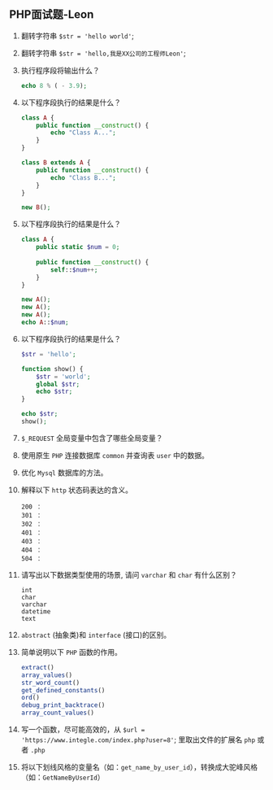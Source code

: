 ﻿
## PHP面试题-Leon

1. 翻转字符串 `$str = 'hello world'`;

2. 翻转字符串 `$str = 'hello,我是XX公司的工程师Leon'`;

3. 执行程序段将输出什么？

    ```php
    echo 8 % ( - 3.9);
    ```

4. 以下程序段执行的结果是什么？

    ```php
    class A {
        public function __construct() {
            echo "Class A...";
        }
    }
    
    class B extends A {
        public function __construct() {
            echo "Class B...";
        }
    }
    
    new B();
    ```

5. 以下程序段执行的结果是什么？

    ```php
    class A {
        public static $num = 0;
        
        public function __construct() {
            self::$num++;
        }
    }
    
    new A();
    new A();
    new A();
    echo A::$num;
    ```

6. 以下程序段执行的结果是什么？

    ```php
    $str = 'hello'; 
    
    function show() {
        $str = 'world';
        global $str; 
        echo $str;
    }
    
    echo $str;
    show();
    ```

7. `$_REQUEST` 全局变量中包含了哪些全局变量？

8. 使用原生 `PHP` 连接数据库 `common` 并查询表 `user` 中的数据。

9. 优化 `Mysql` 数据库的方法。

10. 解释以下 `http` 状态码表达的含义。

    ```http
    200 ：
    301 ：
    302 ：
    401 ：
    403 ：
    404 ：
    504 ：
    ```

11. 请写出以下数据类型使用的场景, 请问 `varchar` 和 `char` 有什么区别？

    ```mysql
    int
    char
    varchar
    datetime
    text
    ```

12. `abstract` (抽象类)和 `interface` (接口)的区别。

13. 简单说明以下 `PHP` 函数的作用。

    ```php
    extract()
    array_values()
    str_word_count()
    get_defined_constants()
    ord()
    debug_print_backtrace()
    array_count_values()
    ```

14. 写一个函数，尽可能高效的，从 `$url = 'https://www.integle.com/index.php?user=8'`; 里取出文件的扩展名 `php` 或者 `.php`

15. 将以下划线风格的变量名（如：`get_name_by_user_id`），转换成大驼峰风格（如：`GetNameByUserId`）
